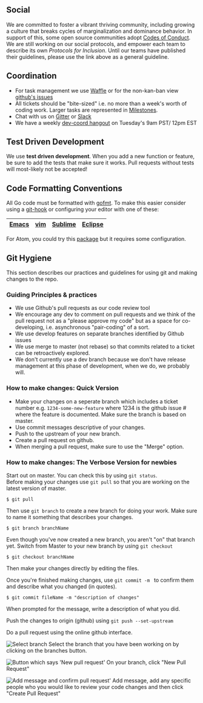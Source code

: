 ## Social
We are committed to foster a vibrant thriving community, including growing a culture that breaks cycles of marginalization and dominance behavior. In support of this, some open source communities adopt [Codes of Conduct](http://contributor-covenant.org/version/1/3/0/).  We are still working on our social protocols, and empower each team to describe its own *Protocols for Inclusion*.  Until our teams have published their guidelines, please use the link above as a general guideline.

## Coordination

* For task management we use [Waffle](https://waffle.io/metacurrency/holochain) or for the non-kan-ban view [github's issues](https://github.com/metacurrency/holochain/issues)
* All tickets should be "bite-sized" i.e. no more than a week's worth of coding work. Larger tasks are represented in [Milestones](https://github.com/metacurrency/holochain/milestones?direction=asc&sort=due_date&state=all).
* Chat with us on [Gitter](https://gitter.im/metacurrency/holochain) or [Slack](http://ceptr.org/slack)
* We have a weekly [dev-coord hangout](http://ceptr.org/devchat) on Tuesday's 9am PST/ 12pm EST

## Test Driven Development
We use **test driven development**. When you add a new function or feature, be sure to add the tests that make sure it works.  Pull requests without tests will most-likely not be accepted!

## Code Formatting Conventions
All Go code must be formatted with [gofmt](https://blog.golang.org/go-fmt-your-code).
To make this easier consider using a [git-hook](https://gist.github.com/timotree3/d69b0fb90c8affbd705765abeabc489d#file-pre-commit) or configuring your editor with one of these:

| [Emacs][] | [vim][] | [Sublime][] | [Eclipse][] |
| --------- | ------- | ----------- | ----------- |

[Emacs]: https://github.com/dominikh/go-mode.el
[vim]: https://github.com/fatih/vim-go
[Sublime]: https://github.com/DisposaBoy/GoSublime
[Eclipse]: https://github.com/GoClipse/goclipse

For Atom, you could try this [package](https://atom.io/packages/save-commands) but it requires some configuration.

## Git Hygiene
This section describes our practices and guidelines for using git and making changes to the repo.

### Guiding Principles & practices
* We use Github's pull requests as our code review tool
* We encourage any dev to comment on pull requests and we think of the pull request not as a "please approve my code" but as a space for co-developing, i.e. asynchronous "pair-coding" of a sort.
* We use develop features on separate branches identified by Github issues
* We use merge to master (not rebase) so that commits related to a ticket can be retroactively explored.
* We don't currently use a dev branch because we don't have release management at this phase of development, when we do, we probably will.

### How to make changes: Quick Version
* Make your changes on a seperate branch which includes a ticket number e.g. `1234-some-new-feature` where 1234 is the github issue # where the feature is documented. Make sure the branch is based on master.
* Use commit messages descriptive of your changes.
* Push to the upstream of your new branch.
* Create a pull request on github.
* When merging a pull request, make sure to use the "Merge" option.

### How to make changes: The Verbose Version for newbies
Start out on master. You can check this by using `git status`.  
Before making your changes use `git pull` so that you are working on the latest version of master.
```
$ git pull
```
Then use `git branch` to create a new branch for doing your work. Make sure to name it something that describes your changes.
```
$ git branch branchName
```
Even though you've now created a new branch, you aren't "on" that branch yet.  Switch from Master to your new branch by using `git checkout`
```
$ git checkout branchName
```
Then make your changes directly by editing the files.

Once you're finished making changes, use `git commit -m ` to confirm them and describe what you changed (in quotes).
```
$ git commit fileName -m "description of changes"
```
When prompted for the message, write a description of what you did.

Push the changes to origin (github) using `git push --set-upstream`

Do a pull request using the online github interface.

![Select branch](https://raw.githubusercontent.com/wiki/metacurrency/holochain/_Images/branches.png)
Select the branch that you have been working on by clicking on the branches button.

![Button which says 'New pull request'](https://raw.githubusercontent.com/wiki/metacurrency/holochain/_Images/makepr.png)
On your branch, click "New Pull Request"

![Add message and confirm pull request'](https://raw.githubusercontent.com/wiki/metacurrency/holochain/_Images/confirmpr.png)
Add message, add any specific people who you would like to review your code changes and then click "Create Pull Request"
